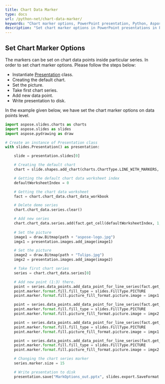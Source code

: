 ```yaml
---
title: Chart Data Marker
type: docs
url: /python-net/chart-data-marker/
keywords: "Chart marker options, PowerPoint presentation, Python, Aspose.Slides for Python via .NET"
description: "Set chart marker options in PowerPoint presentations in Python"
---
```


## **Set Chart Marker Options**
The markers can be set on chart data points inside particular series. In order to set chart marker options. Please follow the steps below:

- Instantiate [Presentation](https://apireference.aspose.com/slides/python-net/aspose.slides/presentation) class.
- Creating the default chart.
- Set the picture.
- Take first chart series.
- Add new data point.
- Write presentation to disk.

In the example given below, we have set the chart marker options on data points level.

```py
import aspose.slides.charts as charts
import aspose.slides as slides
import aspose.pydrawing as draw

# Create an instance of Presentation class
with slides.Presentation() as presentation:

    slide = presentation.slides[0]

    # Creating the default chart
    chart = slide.shapes.add_chart(charts.ChartType.LINE_WITH_MARKERS, 0, 0, 400, 400)

    # Getting the default chart data worksheet index
    defaultWorksheetIndex = 0

    # Getting the chart data worksheet
    fact = chart.chart_data.chart_data_workbook

    # Delete demo series
    chart.chart_data.series.clear()

    # Add new series
    chart.chart_data.series.add(fact.get_cell(defaultWorksheetIndex, 1, 1, "Series 1"), chart.type)
            
    # Set the picture
    image1 = draw.Bitmap(path + "aspose-logo.jpg")
    imgx1 = presentation.images.add_image(image1)

    # Set the picture
    image2 = draw.Bitmap(path + "Tulips.jpg")
    imgx2 = presentation.images.add_image(image2)

    # Take first chart series
    series = chart.chart_data.series[0]

    # Add new point (1:3) there.
    point = series.data_points.add_data_point_for_line_series(fact.get_cell(defaultWorksheetIndex, 1, 1, 4.5))
    point.marker.format.fill.fill_type = slides.FillType.PICTURE
    point.marker.format.fill.picture_fill_format.picture.image = imgx1

    point = series.data_points.add_data_point_for_line_series(fact.get_cell(defaultWorksheetIndex, 2, 1, 2.5))
    point.marker.format.fill.fill_type = slides.FillType.PICTURE
    point.marker.format.fill.picture_fill_format.picture.image = imgx2

    point = series.data_points.add_data_point_for_line_series(fact.get_cell(defaultWorksheetIndex, 3, 1, 3.5))
    point.marker.format.fill.fill_type = slides.FillType.PICTURE
    point.marker.format.fill.picture_fill_format.picture.image = imgx1

    point = series.data_points.add_data_point_for_line_series(fact.get_cell(defaultWorksheetIndex, 4, 1, 4.5))
    point.marker.format.fill.fill_type = slides.FillType.PICTURE
    point.marker.format.fill.picture_fill_format.picture.image = imgx2

    # Changing the chart series marker
    series.marker.size = 15

    # Write presentation to disk
    presentation.save("MarkOptions_out.pptx", slides.export.SaveFormat.PPTX)
```

